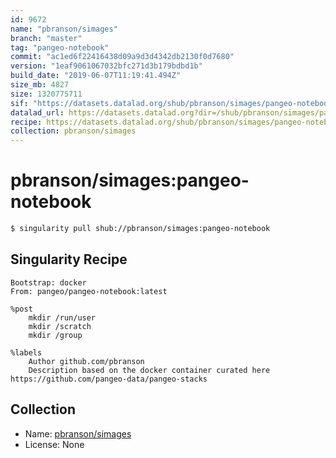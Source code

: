 ```yaml
---
id: 9672
name: "pbranson/simages"
branch: "master"
tag: "pangeo-notebook"
commit: "ac1ed6f22416438d09a9d3d4342db2130f0d7680"
version: "1eaf9061067032bfc271d3b179bdbd1b"
build_date: "2019-06-07T11:19:41.494Z"
size_mb: 4827
size: 1320775711
sif: "https://datasets.datalad.org/shub/pbranson/simages/pangeo-notebook/2019-06-07-ac1ed6f2-1eaf9061/1eaf9061067032bfc271d3b179bdbd1b.simg"
datalad_url: https://datasets.datalad.org?dir=/shub/pbranson/simages/pangeo-notebook/2019-06-07-ac1ed6f2-1eaf9061/
recipe: https://datasets.datalad.org/shub/pbranson/simages/pangeo-notebook/2019-06-07-ac1ed6f2-1eaf9061/Singularity
collection: pbranson/simages
---
```


# pbranson/simages:pangeo-notebook

```bash
$ singularity pull shub://pbranson/simages:pangeo-notebook
```

## Singularity Recipe

```singularity
Bootstrap: docker
From: pangeo/pangeo-notebook:latest

%post
    mkdir /run/user
    mkdir /scratch
    mkdir /group

%labels
    Author github.com/pbranson
    Description based on the docker container curated here https://github.com/pangeo-data/pangeo-stacks
```

## Collection

 - Name: [pbranson/simages](https://github.com/pbranson/simages)
 - License: None

